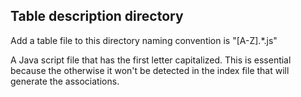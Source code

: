 ## Table description directory

Add a table file to this directory naming convention is "[A-Z].*\.js"  

A Java script file that has the first letter capitalized. This is essential because the otherwise it won't be detected in the index file that will generate the associations.

